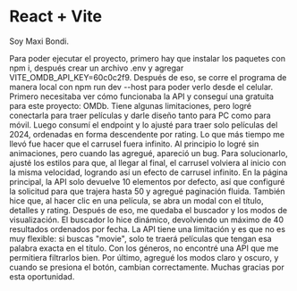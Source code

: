 # React + Vite
Soy Maxi Bondi.

Para poder ejecutar el proyecto, primero hay que instalar los paquetes con npm i, después crear un archivo .env y agregar VITE_OMDB_API_KEY=60c0c2f9.
Después de eso, se corre el programa de manera local con npm run dev --host para poder verlo desde el celular.
Primero necesitaba ver cómo funcionaba la API y conseguí una gratuita para este proyecto: OMDb. Tiene algunas limitaciones, pero logré conectarla para traer películas y darle diseño tanto para PC como para móvil. Luego consumí el endpoint y lo ajusté para traer solo películas del 2024, ordenadas en forma descendente por rating.
Lo que más tiempo me llevó fue hacer que el carrusel fuera infinito. Al principio lo logré sin animaciones, pero cuando las agregué, apareció un bug. Para solucionarlo, ajusté los estilos para que, al llegar al final, el carrusel volviera al inicio con la misma velocidad, logrando así un efecto de carrusel infinito.
En la página principal, la API solo devuelve 10 elementos por defecto, así que configuré la solicitud para que trajera hasta 50 y agregué paginación fluida. También hice que, al hacer clic en una película, se abra un modal con el título, detalles y rating.
Después de eso, me quedaba el buscador y los modos de visualización. El buscador lo hice dinámico, devolviendo un máximo de 40 resultados ordenados por fecha. La API tiene una limitación y es que no es muy flexible: si buscas "movie", solo te traerá películas que tengan esa palabra exacta en el título.
Con los géneros, no encontré una API que me permitiera filtrarlos bien.
Por último, agregué los modos claro y oscuro, y cuando se presiona el botón, cambian correctamente.
Muchas gracias por esta oportunidad.
